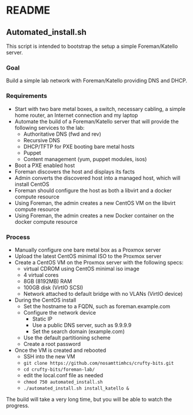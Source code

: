 # README

## Automated_install.sh
This script is intended to bootstrap the setup a simple Foreman/Katello server.

### Goal
Build a simple lab network with Foreman/Katello providing DNS and DHCP.

### Requirements
* Start with two bare metal boxes, a switch, necessary cabling, a simple home router, an Internet connection and my laptop
* Automate the build of a Foreman/Katello server that will provide the following services to the lab:
  * Authoritative DNS (fwd and rev)
  * Recursive DNS
  * DHCP/TFTP for PXE booting bare metal hosts
  * Puppet
  * Content management (yum, puppet modules, isos)
* Boot a PXE enabled host
* Foreman discovers the host and displays its facts
* Admin converts the discovered host into a managed host, which will install CentOS
* Foreman should configure the host as both a libvirt and a docker compute resource
* Using Foreman, the admin creates a new CentOS VM on the libvirt compute resource
* Using Foreman, the admin creates a new Docker container on the docker compute resource

### Process
* Manually configure one bare metal box as a Proxmox server
* Upload the latest CentOS minimal ISO to the Proxmox server
* Create a CentOS VM on the Proxmox server with the following specs:
  * virtual CDROM using CentOS minimal iso image
  * 4 virtual cores
  * 8GB (8192MB) RAM
  * 100GB disk (VirtIO SCSI)
  * Network attached to default bridge with no VLANs (VirtIO device)
* During the CentOS install
  * Set the hostname to a FQDN, such as foreman.example.com
  * Configure the network device
    * Static IP
    * Use a public DNS server, such as 9.9.9.9
    * Set the search domain (example.com)
  * Use the default partitioning scheme
  * Create a root password
* Once the VM is created and rebooted
  * SSH into the new VM
  * `git clone https://github.com/nosamttimhcs/crufty-bits.git`
  * `cd crufty-bits/foreman-lab/`
  * edit the local.conf file as needed
  * `chmod 750 automated_install.sh`
  * `./automated_install.sh install_katello &`


The build will take a very long time, but you will be able to watch the progress.
